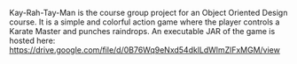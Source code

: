 Kay-Rah-Tay-Man is the course group project for an Object Oriented Design course. 
It is a simple and colorful action game where the player controls a Karate Master
and punches raindrops. An executable JAR of the game is hosted here:
https://drive.google.com/file/d/0B76Wq9eNxd54dklLdWlmZlFxMGM/view
